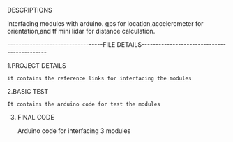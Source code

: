 DESCRIPTIONS

interfacing modules with arduino.
gps for location,accelerometer for orientation,and tf mini lidar for distance calculation.

----------------------------------FILE DETAILS--------------------------------------------

1.PROJECT DETAILS
    
    it contains the reference links for interfacing the modules
2.BASIC TEST 

    It contains the arduino code for test the modules
3. FINAL CODE

    Arduino code for interfacing 3 modules
